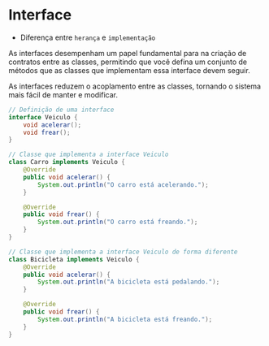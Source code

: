 # Interface

- Diferença entre `herança` e `implementação`

As interfaces desempenham um papel fundamental para na criação de contratos entre as classes, permitindo que você defina um conjunto de métodos que as classes que implementam essa interface devem seguir.

As interfaces reduzem o acoplamento entre as classes, tornando o sistema mais fácil de manter e modificar.

```java
// Definição de uma interface
interface Veiculo {
    void acelerar();
    void frear();
}

// Classe que implementa a interface Veiculo
class Carro implements Veiculo {
    @Override
    public void acelerar() {
        System.out.println("O carro está acelerando.");
    }

    @Override
    public void frear() {
        System.out.println("O carro está freando.");
    }
}

// Classe que implementa a interface Veiculo de forma diferente
class Bicicleta implements Veiculo {
    @Override
    public void acelerar() {
        System.out.println("A bicicleta está pedalando.");
    }

    @Override
    public void frear() {
        System.out.println("A bicicleta está freando.");
    }
}
```
